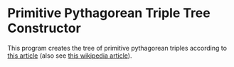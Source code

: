 # Primitive Pythagorean Triple Tree Constructor

This program creates the tree of primitive pythagorean triples according to [this article](http://oai.cwi.nl/oai/asset/7151/7151A.pdf) (also see [this wikipedia article](https://en.wikipedia.org/wiki/Tree_of_primitive_Pythagorean_triples)).